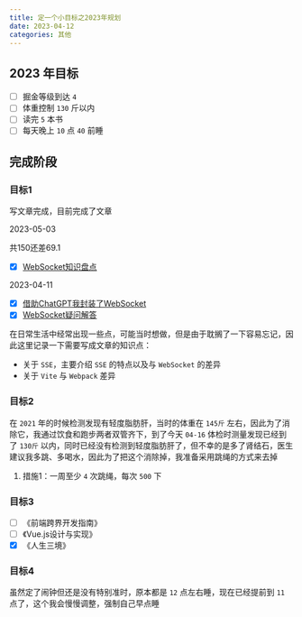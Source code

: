 ```yaml
---
title: 定一个小目标之2023年规划
date: 2023-04-12
categories: 其他
---
```


## 2023 年目标

- [ ] 掘金等级到达 `4`
- [ ] 体重控制 `130` 斤以内
- [ ] 读完 `5` 本书
- [ ] 每天晚上 `10` 点 `40` 前睡

## 完成阶段

### 目标1

写文章完成，目前完成了文章

2023-05-03

共150还差69.1

- [x] [WebSocket知识盘点](https://juejin.cn/post/7228831981889634363)

2023-04-11

- [x] [借助ChatGPT我封装了WebSocket](https://juejin.cn/post/7220776393373450296)
- [x] [WebSocket疑问解答](https://zjgyb.github.io/views/js/2023/2023-04-15.html#%E5%89%8D%E8%A8%80)

在日常生活中经常出现一些点，可能当时想做，但是由于耽搁了一下容易忘记，因此这里记录一下需要写成文章的知识点：

- 关于 `SSE`，主要介绍 `SSE` 的特点以及与 `WebSocket` 的差异
- 关于 `Vite` 与 `Webpack` 差异

### 目标2

在 `2021` 年的时候检测发现有轻度脂肪肝，当时的体重在 `145斤` 左右，因此为了消除它，我通过饮食和跑步两者双管齐下，到了今天 `04-16` 体检时测量发现已经到了 `130斤` 以内，同时已经没有检测到轻度脂肪肝了，但不幸的是多了肾结石，医生建议我多跳、多喝水，因此为了把这个消除掉，我准备采用跳绳的方式来去掉

1. 措施1：一周至少 `4` 次跳绳，每次 `500` 下

### 目标3

- [ ] 《前端跨界开发指南》
- [ ] 《Vue.js设计与实现》
- [x] 《人生三境》

### 目标4

虽然定了闹钟但还是没有特别准时，原本都是 `12` 点左右睡，现在已经提前到 `11` 点了，这个我会慢慢调整，强制自己早点睡